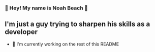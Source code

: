 ### 🌊 Hey! My name is Noah Beach 🌊

## I'm just a guy trying to sharpen his skills as a developer
- 🤔 I'm currently working on the rest of this README
